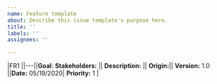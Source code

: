 ```yaml
---
name: Feature template
about: Describe this issue template's purpose here.
title: ''
labels: ''
assignees: ''

---
```


|FR1 ||---||**Goal**: **Stakeholders:** || **Description:** || **Origin:**|| **Version:** 1.0  ||**Date:** 05/19/2020|  **Priority:** 1 |
